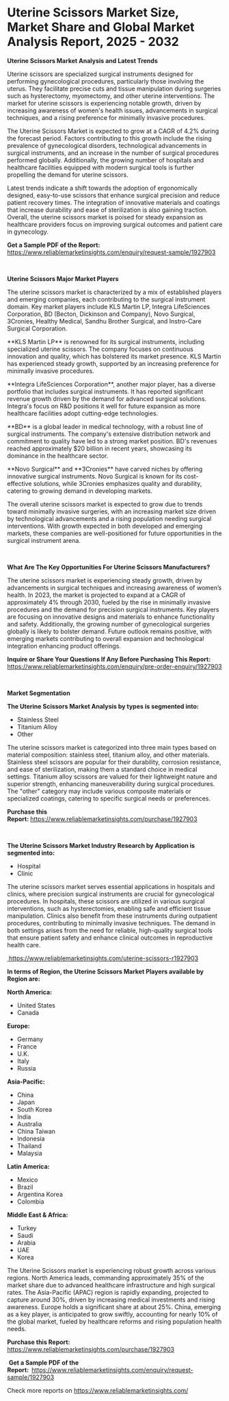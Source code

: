 <p><h1>Uterine Scissors Market Size, Market Share and Global Market Analysis Report, 2025 - 2032</h1></p><p><strong>Uterine Scissors Market Analysis and Latest Trends</strong></p>
<p><p>Uterine scissors are specialized surgical instruments designed for performing gynecological procedures, particularly those involving the uterus. They facilitate precise cuts and tissue manipulation during surgeries such as hysterectomy, myomectomy, and other uterine interventions. The market for uterine scissors is experiencing notable growth, driven by increasing awareness of women's health issues, advancements in surgical techniques, and a rising preference for minimally invasive procedures.</p><p>The Uterine Scissors Market is expected to grow at a CAGR of 4.2% during the forecast period. Factors contributing to this growth include the rising prevalence of gynecological disorders, technological advancements in surgical instruments, and an increase in the number of surgical procedures performed globally. Additionally, the growing number of hospitals and healthcare facilities equipped with modern surgical tools is further propelling the demand for uterine scissors.</p><p>Latest trends indicate a shift towards the adoption of ergonomically designed, easy-to-use scissors that enhance surgical precision and reduce patient recovery times. The integration of innovative materials and coatings that increase durability and ease of sterilization is also gaining traction. Overall, the uterine scissors market is poised for steady expansion as healthcare providers focus on improving surgical outcomes and patient care in gynecology.</p></p>
<p><strong>Get a Sample PDF of the Report:&nbsp;</strong> <a href="https://www.reliablemarketinsights.com/enquiry/request-sample/1927903?utm_campaign=2214&utm_medium=2&utm_source=Github&utm_content=ia&utm_term=04032025&utm_id=uterine-scissors">https://www.reliablemarketinsights.com/enquiry/request-sample/1927903</a></p>
<p>&nbsp;</p>
<p><strong>Uterine Scissors Major Market Players</strong></p>
<p><p>The uterine scissors market is characterized by a mix of established players and emerging companies, each contributing to the surgical instrument domain. Key market players include KLS Martin LP, Integra LifeSciences Corporation, BD (Becton, Dickinson and Company), Novo Surgical, 3Cronies, Healthy Medical, Sandhu Brother Surgical, and Instro-Care Surgical Corporation.</p><p>**KLS Martin LP** is renowned for its surgical instruments, including specialized uterine scissors. The company focuses on continuous innovation and quality, which has bolstered its market presence. KLS Martin has experienced steady growth, supported by an increasing preference for minimally invasive procedures.</p><p>**Integra LifeSciences Corporation**, another major player, has a diverse portfolio that includes surgical instruments. It has reported significant revenue growth driven by the demand for advanced surgical solutions. Integra's focus on R&D positions it well for future expansion as more healthcare facilities adopt cutting-edge technologies.</p><p>**BD** is a global leader in medical technology, with a robust line of surgical instruments. The company's extensive distribution network and commitment to quality have led to a strong market position. BD's revenues reached approximately $20 billion in recent years, showcasing its dominance in the healthcare sector.</p><p>**Novo Surgical** and **3Cronies** have carved niches by offering innovative surgical instruments. Novo Surgical is known for its cost-effective solutions, while 3Cronies emphasizes quality and durability, catering to growing demand in developing markets.</p><p>The overall uterine scissors market is expected to grow due to trends toward minimally invasive surgeries, with an increasing market size driven by technological advancements and a rising population needing surgical interventions. With growth expected in both developed and emerging markets, these companies are well-positioned for future opportunities in the surgical instrument arena.</p></p>
<p>&nbsp;</p>
<p><strong>What Are The Key Opportunities For Uterine Scissors Manufacturers?</strong></p>
<p><p>The uterine scissors market is experiencing steady growth, driven by advancements in surgical techniques and increasing awareness of women’s health. In 2023, the market is projected to expand at a CAGR of approximately 4% through 2030, fueled by the rise in minimally invasive procedures and the demand for precision surgical instruments. Key players are focusing on innovative designs and materials to enhance functionality and safety. Additionally, the growing number of gynecological surgeries globally is likely to bolster demand. Future outlook remains positive, with emerging markets contributing to overall expansion and technological integration enhancing product offerings.</p></p>
<p><strong>Inquire or Share Your Questions If Any Before Purchasing This Report:</strong> <a href="https://www.reliablemarketinsights.com/enquiry/pre-order-enquiry/1927903?utm_campaign=2214&utm_medium=2&utm_source=Github&utm_content=ia&utm_term=04032025&utm_id=uterine-scissors">https://www.reliablemarketinsights.com/enquiry/pre-order-enquiry/1927903</a></p>
<p>&nbsp;</p>
<p><strong>Market Segmentation</strong></p>
<p><strong>The Uterine Scissors Market Analysis by types is segmented into:</strong></p>
<p><ul><li>Stainless Steel</li><li>Titanium Alloy</li><li>Other</li></ul></p>
<p><p>The uterine scissors market is categorized into three main types based on material composition: stainless steel, titanium alloy, and other materials. Stainless steel scissors are popular for their durability, corrosion resistance, and ease of sterilization, making them a standard choice in medical settings. Titanium alloy scissors are valued for their lightweight nature and superior strength, enhancing maneuverability during surgical procedures. The "other" category may include various composite materials or specialized coatings, catering to specific surgical needs or preferences.</p></p>
<p><strong>Purchase this Report:&nbsp;</strong><a href="https://www.reliablemarketinsights.com/purchase/1927903?utm_campaign=2214&utm_medium=2&utm_source=Github&utm_content=ia&utm_term=04032025&utm_id=uterine-scissors">https://www.reliablemarketinsights.com/purchase/1927903</a></p>
<p>&nbsp;</p>
<p><strong>The Uterine Scissors Market Industry Research by Application is segmented into:</strong></p>
<p><ul><li>Hospital</li><li>Clinic</li></ul></p>
<p><p>The uterine scissors market serves essential applications in hospitals and clinics, where precision surgical instruments are crucial for gynecological procedures. In hospitals, these scissors are utilized in various surgical interventions, such as hysterectomies, enabling safe and efficient tissue manipulation. Clinics also benefit from these instruments during outpatient procedures, contributing to minimally invasive techniques. The demand in both settings arises from the need for reliable, high-quality surgical tools that ensure patient safety and enhance clinical outcomes in reproductive health care.</p></p>
<p><a href="https://www.reliablemarketinsights.com/uterine-scissors-r1927903?utm_campaign=2214&utm_medium=2&utm_source=Github&utm_content=ia&utm_term=04032025&utm_id=uterine-scissors">&nbsp;https://www.reliablemarketinsights.com/uterine-scissors-r1927903</a></p>
<p><strong>In terms of Region, the Uterine Scissors Market Players available by Region are:</strong></p>
<p>
    <p> <strong> North America: </strong>
        <ul>
            <li>United States</li>
            <li>Canada</li>
        </ul>
        </p> 
    <p> <strong> Europe: </strong>
        <ul>
            <li>Germany</li>
            <li>France</li>
            <li>U.K.</li>
            <li>Italy</li>
            <li>Russia</li>
        </ul>
        </p> 
    <p> <strong> Asia-Pacific: </strong>
        <ul>
            <li>China</li>
            <li>Japan</li>
            <li>South Korea</li>
            <li>India</li>
            <li>Australia</li>
            <li>China Taiwan</li>
            <li>Indonesia</li>
            <li>Thailand</li>
            <li>Malaysia</li>
        </ul>
        </p> 
    <p> <strong> Latin America: </strong>
        <ul>
            <li>Mexico</li>
            <li>Brazil</li>
            <li>Argentina Korea</li>
            <li>Colombia</li>
        </ul>
        </p> 
    <p> <strong> Middle East & Africa: </strong>
        <ul>
            <li>Turkey</li>
            <li>Saudi</li>
            <li>Arabia</li>
            <li>UAE</li>
            <li>Korea</li>
        </ul>
    </p>
    </p>
<p><p>The Uterine Scissors market is experiencing robust growth across various regions. North America leads, commanding approximately 35% of the market share due to advanced healthcare infrastructure and high surgical rates. The Asia-Pacific (APAC) region is rapidly expanding, projected to capture around 30%, driven by increasing medical investments and rising awareness. Europe holds a significant share at about 25%. China, emerging as a key player, is anticipated to grow swiftly, accounting for nearly 10% of the global market, fueled by healthcare reforms and rising population health needs.</p></p>
<p><strong>Purchase this Report: </strong><a href="https://www.reliablemarketinsights.com/purchase/1927903?utm_campaign=2214&utm_medium=2&utm_source=Github&utm_content=ia&utm_term=04032025&utm_id=uterine-scissors">https://www.reliablemarketinsights.com/purchase/1927903</a></p>
<p>&nbsp;<strong>Get a Sample PDF of the Report:&nbsp;&nbsp;</strong><a href="https://www.reliablemarketinsights.com/enquiry/request-sample/1927903?utm_campaign=2214&utm_medium=2&utm_source=Github&utm_content=ia&utm_term=04032025&utm_id=uterine-scissors">https://www.reliablemarketinsights.com/enquiry/request-sample/1927903</a></p>
<p><strong></strong></p>
<p>Check more reports on <a href="https://www.reliablemarketinsights.com/?utm_campaign=2214&utm_medium=2&utm_source=Github&utm_content=ia&utm_term=04032025&utm_id=uterine-scissors">https://www.reliablemarketinsights.com/</a></p>